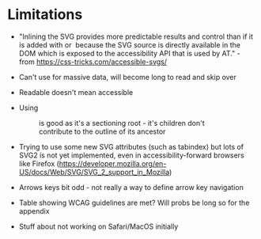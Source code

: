 # Limitations

- "Inlining the SVG provides more predictable results and control than if it is added with <use> or <img> because the SVG source is directly available in the DOM which is exposed to the accessibility API that is used by AT." - from https://css-tricks.com/accessible-svgs/

- Can't use for massive data, will become long to read and skip over
- Readable doesn't mean accessible

- Using <figure> is good as it's a sectioning root - it's children don't contribute to the outline of its ancestor

- Trying to use some new SVG attributes (such as tabindex) but lots of SVG2 is not yet implemented, even in accessibility-forward browsers like Firefox (https://developer.mozilla.org/en-US/docs/Web/SVG/SVG_2_support_in_Mozilla)

- Arrows keys bit odd - not really a way to define arrow key navigation

- Table showing WCAG guidelines are met? Will probs be long so for the appendix

- Stuff about not working on Safari/MacOS initially
